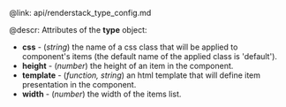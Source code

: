 @link: api/renderstack_type_config.md

@descr:
Attributes of the **type** object:

- **css** - (*string*) the name of a css class that will be applied to component's items (the default name of the applied class is 'default').
- **height** - (*number*) the height of an item in the component.
- **template** - (*function, string*) an html template that will define item presentation in the component.
- **width** - (*number*) the width of the items list.

